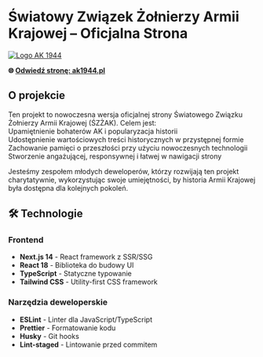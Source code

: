 # Światowy Związek Żołnierzy Armii Krajowej – Oficjalna Strona

<a href="https://ak1944.pl">
  <img src="https://ak1944.pl/_next/image?url=%2Fimages%2FLogo_SZZAK.png&w=256&q=75" alt="Logo AK 1944">
</a>

**🌐 <a href="https://ak1944.pl">Odwiedź stronę: ak1944.pl</a>**

## O projekcie

Ten projekt to nowoczesna wersja oficjalnej strony Światowego Związku Żołnierzy Armii Krajowej (ŚZŻAK). Celem jest:  
Upamiętnienie bohaterów AK i popularyzacja historii  
Udostępnienie wartościowych treści historycznych w przystępnej formie  
Zachowanie pamięci o przeszłości przy użyciu nowoczesnych technologii  
Stworzenie angażującej, responsywnej i łatwej w nawigacji strony 

Jesteśmy zespołem młodych deweloperów, którzy rozwijają ten projekt charytatywnie, wykorzystując swoje umiejętności, by historia Armii Krajowej była dostępna dla kolejnych pokoleń.  

## 🛠️ Technologie

### Frontend
- **Next.js 14** - React framework z SSR/SSG
- **React 18** - Biblioteka do budowy UI
- **TypeScript** - Statyczne typowanie
- **Tailwind CSS** - Utility-first CSS framework

### Narzędzia deweloperskie
- **ESLint** - Linter dla JavaScript/TypeScript
- **Prettier** - Formatowanie kodu
- **Husky** - Git hooks
- **Lint-staged** - Lintowanie przed commitem